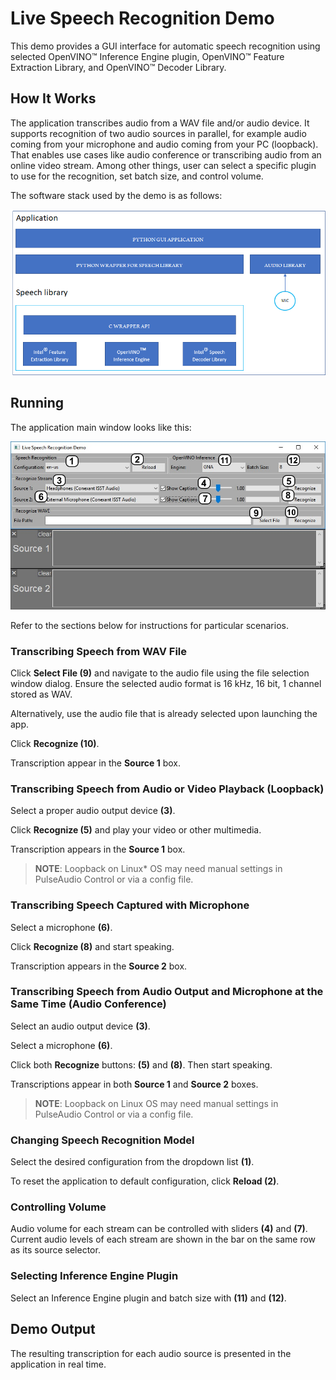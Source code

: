 # Live Speech Recognition Demo

This demo provides a GUI interface for automatic speech recognition using selected OpenVINO&trade; Inference Engine plugin, OpenVINO&trade; Feature Extraction Library, and OpenVINO&trade; Decoder Library.

## How It Works

The application transcribes audio from a WAV file and/or audio device. It supports recognition of two audio sources in parallel, for example audio coming from your microphone and audio coming from your PC (loopback). That enables use cases like audio conference or transcribing audio from an online video stream. Among other things, user can select a specific plugin to use for the recognition, set batch size, and control volume.

The software stack used by the demo is as follows:

![](./inference-engine/samples/speech_libs_and_demos/img/sw_components.png)

## Running

The application main window looks like this:

![](./inference-engine/samples/speech_libs_and_demos/img/live_speech_recognition_demo_annotated.jpg)

Refer to the sections below for instructions for particular scenarios.

### Transcribing Speech from WAV File

Click **Select File (9)** and navigate to the audio file using the file selection window dialog. Ensure the selected audio format is 16 kHz, 16 bit, 1 channel stored as WAV.

Alternatively, use the audio file that is already selected upon launching the app.

Click **Recognize (10)**.

Transcription appear in the **Source 1** box.

### Transcribing Speech from Audio or Video Playback (Loopback)

Select a proper audio output device **(3)**.

Click **Recognize (5)** and play your video or other multimedia.

Transcription appears in the **Source 1** box.

> **NOTE**: Loopback on Linux\* OS may need manual settings in PulseAudio Control or via a config file.

### Transcribing Speech Captured with Microphone

Select a microphone **(6)**.

Click **Recognize (8)** and start speaking.

Transcription appears in the **Source 2** box.

### Transcribing Speech from Audio Output and Microphone at the Same Time (Audio Conference)

Select an audio output device **(3)**.

Select a microphone **(6)**.

Click both **Recognize** buttons: **(5)** and **(8)**. Then start speaking.

Transcriptions appear in both **Source 1** and **Source 2** boxes.

> **NOTE**: Loopback on Linux OS may need manual settings in PulseAudio Control or via a config file.

### Changing Speech Recognition Model

Select the desired configuration from the dropdown list **(1)**.

To reset the application to default configuration, click **Reload (2)**.

### Controlling Volume

Audio volume for each stream can be controlled with sliders **(4)** and **(7)**.
Current audio levels of each stream are shown in the bar on the same row as its source selector.

### Selecting Inference Engine Plugin

Select an Inference Engine plugin and batch size with **(11)** and **(12)**.

## Demo Output

The resulting transcription for each audio source is presented in the application in real time.
